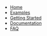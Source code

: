 * [Home](https://github.com/gosling-lang/gosling.js/wiki)
* [Examples](https://github.com/gosling-lang/gosling.js/wiki/Examples)
* [Getting Started](https://github.com/gosling-lang/gosling.js.wiki/GettingStarted)
* [Documentation](https://github.com/gosling-lang/gosling.js/wiki/Documentation)
* [FAQ]()